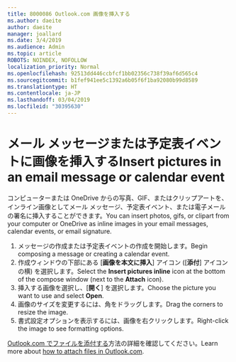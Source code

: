 ```yaml
---
title: 8000086 Outlook.com 画像を挿入する
ms.author: daeite
author: daeite
manager: joallard
ms.date: 3/4/2019
ms.audience: Admin
ms.topic: article
ROBOTS: NOINDEX, NOFOLLOW
localization_priority: Normal
ms.openlocfilehash: 92513dd446ccbfcf1bb02356c738f39af6d565c4
ms.sourcegitcommit: b1fef941ee5c1392a6b05f6f1ba92080b99d8589
ms.translationtype: HT
ms.contentlocale: ja-JP
ms.lasthandoff: 03/04/2019
ms.locfileid: "30395630"
---
```

# <a name="insert-pictures-in-an-email-message-or-calendar-event"></a><span data-ttu-id="224e9-102">メール メッセージまたは予定表イベントに画像を挿入する</span><span class="sxs-lookup"><span data-stu-id="224e9-102">Insert pictures in an email message or calendar event</span></span>

<span data-ttu-id="224e9-103">コンピューターまたは OneDrive からの写真、GIF、またはクリップアートを、インライン画像としてメール メッセージ、予定表イベント、または電子メールの署名に挿入することができます。</span><span class="sxs-lookup"><span data-stu-id="224e9-103">You can insert photos, gifs, or clipart from your computer or OneDrive as inline images in your email messages, calendar events, or email signature.</span></span>

1. <span data-ttu-id="224e9-104">メッセージの作成または予定表イベントの作成を開始します。</span><span class="sxs-lookup"><span data-stu-id="224e9-104">Begin composing a message or creating a calendar event.</span></span>
2. <span data-ttu-id="224e9-105">作成ウィンドウの下部にある [**画像を本文に挿入**] アイコン ([**添付**] アイコンの横) を選択します。</span><span class="sxs-lookup"><span data-stu-id="224e9-105">Select the **Insert pictures inline** icon at the bottom of the compose window (next to the **Attach** icon).</span></span>
3. <span data-ttu-id="224e9-106">挿入する画像を選択し、[**開く**] を選択します。</span><span class="sxs-lookup"><span data-stu-id="224e9-106">Choose the picture you want to use and select **Open**.</span></span>
4. <span data-ttu-id="224e9-107">画像のサイズを変更するには、角をドラッグします。</span><span class="sxs-lookup"><span data-stu-id="224e9-107">Drag the corners to resize the image.</span></span>
5. <span data-ttu-id="224e9-108">書式設定オプションを表示するには、画像を右クリックします。</span><span class="sxs-lookup"><span data-stu-id="224e9-108">Right-click the image to see formatting options.</span></span>

<span data-ttu-id="224e9-109">[Outlook.com でファイルを添付する](https://support.office.com/article/8d7c1ea7-4e5f-44ce-bb6e-c5fcc92ba9ab)方法の詳細を確認してください。</span><span class="sxs-lookup"><span data-stu-id="224e9-109">Learn more about [how to attach files in Outlook.com](https://support.office.com/article/8d7c1ea7-4e5f-44ce-bb6e-c5fcc92ba9ab).</span></span>